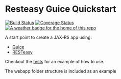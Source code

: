 # Resteasy Guice Quickstart
[![Build Status](https://travis-ci.org/JFL110/resteasy-guice-quickstart.svg?branch=master)](https://travis-ci.org/JFL110/resteasy-guice-quickstart) [![Coverage Status](https://coveralls.io/repos/github/JFL110/resteasy-guice-quickstart/badge.svg?branch=master)](https://coveralls.io/github/JFL110/resteasy-guice-quickstart?branch=master) 
[![A weather badge for the home of this repo](https://grrbadge.com/img/location-weather/London_UK.svg)](https://github.com/JFL110/grrbadge)

A start point to create a JAX-RS app using:
- [Guice](https://github.com/google/guice/wiki/GettingStarted)
- [RESTeasy](http://resteasy.jboss.org/)

Checkout the [tests](https://github.com/JFL110/resteasy-guice-quickstart/tree/master/src/test/java/org/jfl110/quickstart/example) for an example of how to use.

The webapp folder structure is included as an example
